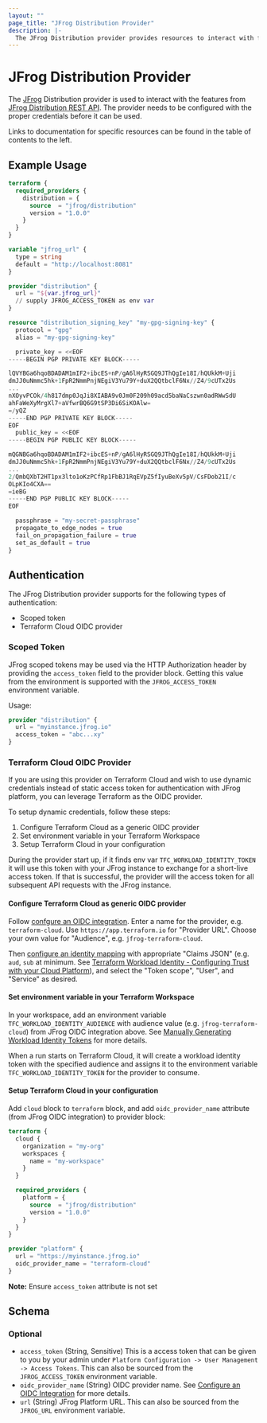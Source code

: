```yaml
---
layout: ""
page_title: "JFrog Distribution Provider"
description: |-
  The JFrog Distribution provider provides resources to interact with features from JFrog distribution.
---
```


# JFrog Distribution Provider

The [JFrog](https://jfrog.com/) Distribution provider is used to interact with the features from [JFrog Distribution REST API](https://jfrog.com/help/r/jfrog-rest-apis/distribution-rest-apis). The provider needs to be configured with the proper credentials before it can be used.

Links to documentation for specific resources can be found in the table of contents to the left.

## Example Usage

```terraform
terraform {
  required_providers {
    distribution = {
      source  = "jfrog/distribution"
      version = "1.0.0"
    }
  }
}

variable "jfrog_url" {
  type = string
  default = "http://localhost:8081"
}

provider "distribution" {
  url = "${var.jfrog_url}"
  // supply JFROG_ACCESS_TOKEN as env var
}

resource "distribution_signing_key" "my-gpg-signing-key" {
  protocol = "gpg"
  alias = "my-gpg-signing-key"

  private_key = <<EOF
-----BEGIN PGP PRIVATE KEY BLOCK-----

lQVYBGa6hqoBDADAM1mIF2+ibcES+nP/gA6lHyRSGQ9JThQgIe18I/hQUkkM+Uji
dmJJ0uNmmc5hk+1FpR2NmmPnjNEgiV3Yu79Y+duX2QQtbclF6Nx//Z4/9cUTx2Us
...
nXOyvPCOk/4h817dmp0JqJi8XIABA9v0Jm0F209h09acd5baNaCszwn0adRWwSdU
ahFaWeXyMrgXl7+aVfwrBQ6G9tSP3Di6SiKOAlw=
=/yQZ
-----END PGP PRIVATE KEY BLOCK-----
EOF
  public_key = <<EOF
-----BEGIN PGP PUBLIC KEY BLOCK-----

mQGNBGa6hqoBDADAM1mIF2+ibcES+nP/gA6lHyRSGQ9JThQgIe18I/hQUkkM+Uji
dmJJ0uNmmc5hk+1FpR2NmmPnjNEgiV3Yu79Y+duX2QQtbclF6Nx//Z4/9cUTx2Us
...
2/QmbQXbT2HT1px3lto1oKzPCfRp1FbBJ1RqEVpZ5fIyuBeXv5pV/CsFDob21I/c
OLpKIo4CXA==
=ieBG
-----END PGP PUBLIC KEY BLOCK-----
EOF

  passphrase = "my-secret-passphrase"
  propagate_to_edge_nodes = true
  fail_on_propagation_failure = true
  set_as_default = true
}
```

## Authentication

The JFrog Distribution provider supports for the following types of authentication:
* Scoped token
* Terraform Cloud OIDC provider

### Scoped Token

JFrog scoped tokens may be used via the HTTP Authorization header by providing the `access_token` field to the provider block. Getting this value from the environment is supported with the `JFROG_ACCESS_TOKEN` environment variable.

Usage:
```terraform
provider "distribution" {
  url = "myinstance.jfrog.io"
  access_token = "abc...xy"
}
```

### Terraform Cloud OIDC Provider

If you are using this provider on Terraform Cloud and wish to use dynamic credentials instead of static access token for authentication with JFrog platform, you can leverage Terraform as the OIDC provider.

To setup dynamic credentials, follow these steps:
1. Configure Terraform Cloud as a generic OIDC provider
2. Set environment variable in your Terraform Workspace
3. Setup Terraform Cloud in your configuration

During the provider start up, if it finds env var `TFC_WORKLOAD_IDENTITY_TOKEN` it will use this token with your JFrog instance to exchange for a short-live access token. If that is successful, the provider will the access token for all subsequent API requests with the JFrog instance.

#### Configure Terraform Cloud as generic OIDC provider

Follow [confgure an OIDC integration](https://jfrog.com/help/r/jfrog-platform-administration-documentation/configure-an-oidc-integration). Enter a name for the provider, e.g. `terraform-cloud`. Use `https://app.terraform.io` for "Provider URL". Choose your own value for "Audience", e.g. `jfrog-terraform-cloud`.

Then [configure an identity mapping](https://jfrog.com/help/r/jfrog-platform-administration-documentation/configure-identity-mappings) with appropriate "Claims JSON" (e.g. `aud`, `sub` at minimum. See [Terraform Workload Identity - Configuring Trust with your Cloud Platform](https://developer.hashicorp.com/terraform/cloud-docs/workspaces/dynamic-provider-credentials/workload-identity-tokens#configuring-trust-with-your-cloud-platform)), and select the "Token scope", "User", and "Service" as desired.

#### Set environment variable in your Terraform Workspace

In your workspace, add an environment variable `TFC_WORKLOAD_IDENTITY_AUDIENCE` with audience value (e.g. `jfrog-terraform-cloud`) from JFrog OIDC integration above. See [Manually Generating Workload Identity Tokens](https://developer.hashicorp.com/terraform/cloud-docs/workspaces/dynamic-provider-credentials/manual-generation) for more details.

When a run starts on Terraform Cloud, it will create a workload identity token with the specified audience and assigns it to the environment variable `TFC_WORKLOAD_IDENTITY_TOKEN` for the provider to consume.

#### Setup Terraform Cloud in your configuration

Add `cloud` block to `terraform` block, and add `oidc_provider_name` attribute (from JFrog OIDC integration) to provider block:

```terraform
terraform {
  cloud {
    organization = "my-org"
    workspaces {
      name = "my-workspace"
    }
  }

  required_providers {
    platform = {
      source  = "jfrog/distribution"
      version = "1.0.0"
    }
  }
}

provider "platform" {
  url = "https://myinstance.jfrog.io"
  oidc_provider_name = "terraform-cloud"
}
```

**Note:** Ensure `access_token` attribute is not set

<!-- schema generated by tfplugindocs -->
## Schema

### Optional

- `access_token` (String, Sensitive) This is a access token that can be given to you by your admin under `Platform Configuration -> User Management -> Access Tokens`. This can also be sourced from the `JFROG_ACCESS_TOKEN` environment variable.
- `oidc_provider_name` (String) OIDC provider name. See [Configure an OIDC Integration](https://jfrog.com/help/r/jfrog-platform-administration-documentation/configure-an-oidc-integration) for more details.
- `url` (String) JFrog Platform URL. This can also be sourced from the `JFROG_URL` environment variable.